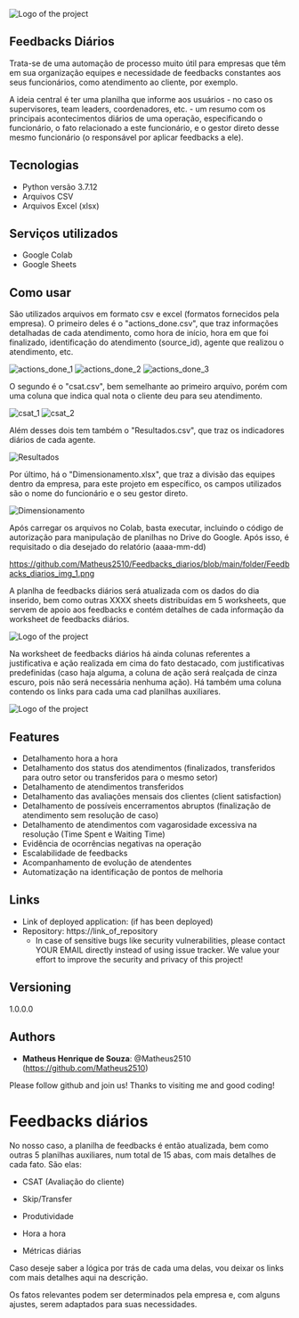 ![Logo of the project](https://github.com/Matheus2510/Feedbacks_diarios/blob/main/folder/Feedback-Capa.jpg)
 
## Feedbacks Diários
 
Trata-se de uma automação de processo muito útil para empresas que têm em sua organização equipes e necessidade de feedbacks constantes aos seus funcionários, como atendimento ao cliente, por exemplo.

A ideia central é ter uma planilha que informe aos usuários - no caso os supervisores, team leaders, coordenadores, etc. - um resumo com os principais acontecimentos diários de uma operação, especificando o funcionário, o fato relacionado a este funcionário, e o gestor direto desse mesmo funcionário (o responsável por aplicar feedbacks a ele).

 
## Tecnologias

* Python versão 3.7.12
* Arquivos CSV
* Arquivos Excel (xlsx)


## Serviços utilizados
 
* Google Colab
* Google Sheets


## Como usar
 
São utilizados arquivos em formato csv e excel (formatos fornecidos pela empresa). O primeiro deles é o "actions_done.csv", que traz informações detalhadas de cada atendimento, como hora de início, hora em que foi finalizado, identificação do atendimento (source_id), agente que realizou o atendimento, etc.

![actions_done_1](https://github.com/Matheus2510/Feedbacks_diarios/blob/main/folder/Feedbacks_diarios_img_actions_done_1.png) 
![actions_done_2](https://github.com/Matheus2510/Feedbacks_diarios/blob/main/folder/Feedbacks_diarios_img_actions_done_2.png)
![actions_done_3](https://github.com/Matheus2510/Feedbacks_diarios/blob/main/folder/Feedbacks_diarios_img_actions_done_3.png)

O segundo é o "csat.csv", bem semelhante ao primeiro arquivo, porém com uma coluna que indica qual nota o cliente deu para seu atendimento.

![csat_1](https://github.com/Matheus2510/Feedbacks_diarios/blob/main/folder/Feedbacks_diarios_img_csar_1.png)
![csat_2](https://github.com/Matheus2510/Feedbacks_diarios/blob/main/folder/Feedbacks_diarios_img_csar_2.png)

Além desses dois tem também o "Resultados.csv", que traz os indicadores diários de cada agente.

![Resultados](https://github.com/Matheus2510/Feedbacks_diarios/blob/main/folder/Feedback-Capa.jpg)

Por último, há o "Dimensionamento.xlsx", que traz a divisão das equipes dentro da empresa, para este projeto em específico, os campos utilizados são o nome do funcionário e o seu gestor direto.

![Dimensionamento](https://github.com/Matheus2510/Feedbacks_diarios/blob/main/folder/Feedback-Capa.jpg)

Após carregar os arquivos no Colab, basta executar, incluindo o código de autorização para manipulação de planilhas no Drive do Google. Após isso, é requisitado o dia desejado do relatório (aaaa-mm-dd)

https://github.com/Matheus2510/Feedbacks_diarios/blob/main/folder/Feedbacks_diarios_img_1.png
 
A planlha de feedbacks diários será atualizada com os dados do dia inserido, bem como outras XXXX sheets distribuídas em 5 worksheets, que servem de apoio aos feedbacks e contém detalhes de cada informação da worksheet de feedbacks diários.

![Logo of the project](https://github.com/Matheus2510/Feedbacks_diarios/blob/main/folder/Feedback-Capa.jpg)

Na worksheet de feedbacks diários há ainda colunas referentes a justificativa e ação realizada em cima do fato destacado, com justificativas predefinidas (caso haja alguma, a coluna de ação será realçada de cinza escuro, pois não será necessária nenhuma ação). Há também uma coluna contendo os links para cada uma cad planilhas auxiliares.

![Logo of the project](https://github.com/Matheus2510/Feedbacks_diarios/blob/main/folder/Feedback-Capa.jpg)


## Features

  - Detalhamento hora a hora
  - Detalhamento dos status dos atendimentos (finalizados, transferidos para outro setor ou transferidos para o mesmo setor)
  - Detalhamento de atendimentos transferidos
  - Detalhamento das avaliações mensais dos clientes (client satisfaction)
  - Detalhamento de possíveis encerramentos abruptos (finalização de atendimento sem resolução de caso)
  - Detalhamento de atendimentos com vagarosidade excessiva na resolução (Time Spent e Waiting Time)
  - Evidência de ocorrências negativas na operação
  - Escalabilidade de feedbacks
  - Acompanhamento de evolução de atendentes
  - Automatização na identificação de pontos de melhoria
 
 
## Links
 
  - Link of deployed application: (if has been deployed)
  - Repository: https://link_of_repository
    - In case of sensitive bugs like security vulnerabilities, please contact
      YOUR EMAIL directly instead of using issue tracker. We value your effort
      to improve the security and privacy of this project!
 
 
## Versioning
 
1.0.0.0
 
 
## Authors
 
* **Matheus Henrique de Souza**: @Matheus2510 (https://github.com/Matheus2510)
 
 
Please follow github and join us!
Thanks to visiting me and good coding!

# Feedbacks diários

No nosso caso, a planilha de feedbacks é então atualizada, bem como outras 5 planilhas auxiliares, num total de 15 abas, com mais detalhes de cada fato. São elas: 

- CSAT (Avaliação do cliente)

- Skip/Transfer

- Produtividade

- Hora a hora

- Métricas diárias

Caso deseje saber a lógica por trás de cada uma delas, vou deixar os links com mais detalhes aqui na descrição.

Os fatos relevantes podem ser determinados pela empresa e, com alguns ajustes, serem adaptados para suas necessidades.
